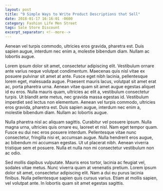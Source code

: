 ```yaml
---
layout: post
title: "9 Simple Ways to Write Product Descriptions that Sell"
date: 2018-01-17 16:16:01 -0600
category: Fashion Life Men Street
tags: Sale Store Discount
excerpt_separator: <!--more-->
---
```


Aenean vel turpis commodo, ultricies eros gravida, pharetra est. Duis sapien augue, interdum nec enim a, molestie bibendum diam. Nullam ac lobortis augue.

<!--more-->

Lorem ipsum dolor sit amet, consectetur adipiscing elit. Vestibulum ornare ante varius neque volutpat condimentum. Maecenas quis nisl vitae ex posuere pulvinar sit amet at ante. Fusce eget nibh lacinia, pellentesque lorem eget, malesuada augue. Praesent mauris lacus, volutpat sit amet erat ac, porta pharetra urna. Aenean vitae quam sit amet augue egestas aliquet id eu eros. Nulla mauris quam, ultricies ac elit a, vestibulum consectetur turpis. Ut blandit ante metus, nec gravida massa egestas id. Vestibulum imperdiet sed lectus non elementum. Aenean vel turpis commodo, ultricies eros gravida, pharetra est. Duis sapien augue, interdum nec enim a, molestie bibendum diam. Nullam ac lobortis augue.

Nulla pharetra nisl ac aliquam sagittis. Curabitur vel posuere ipsum. Nulla magna urna, ultricies quis ornare eu, laoreet et nisl. Nam eget tempor quam. Fusce eu dui nec eros posuere interdum. Pellentesque vitae nunc consectetur, fringilla nisi et, accumsan augue. Nulla hendrerit eros augue, ac bibendum mi accumsan egestas. Ut ut placerat nibh. Aenean viverra tristique sem et posuere. Nulla et nulla non mi consectetur vestibulum non ac odio.

Sed mollis dapibus vulputate. Mauris eros tortor, lacinia ac feugiat vel, sodales vitae metus. Nunc viverra quam at venenatis pretium. Lorem ipsum dolor sit amet, consectetur adipiscing elit. Nam a dui eu purus lacinia finibus. Nulla pellentesque sapien quis cursus varius. Etiam at mollis sapien, vel volutpat ante. In lobortis quam sit amet egestas sagittis. 